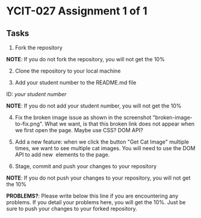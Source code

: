# YCIT-027 Assignment 1 of 1

## Tasks

1. Fork the repository

**NOTE**: If you do not fork the repository, you will not get the 10%

2. Clone the repository to your local machine

3. Add your student number to the README.md file

ID: _your student number_

**NOTE**: If you do not add your student number, you will not get the 10%

4. Fix the broken image issue as shown in the screenshot "broken-image-to-fix.png". What we want, is that this broken link does not appear when we first open the page. Maybe use CSS? DOM API?

5. Add a new feature: when we click the button "Get Cat Image" multiple times, we want to see multiple cat images. You will need to use the DOM API to add new <img> elements to the page.

6. Stage, commit and push your changes to your repository

**NOTE**: If you do not push your changes to your repository, you will not get the 10%

**PROBLEMS?**: Please write below this line if you are encountering any problems. If you detail your problems here, you will get the 10%. Just be sure to push your changes to your forked repository.
